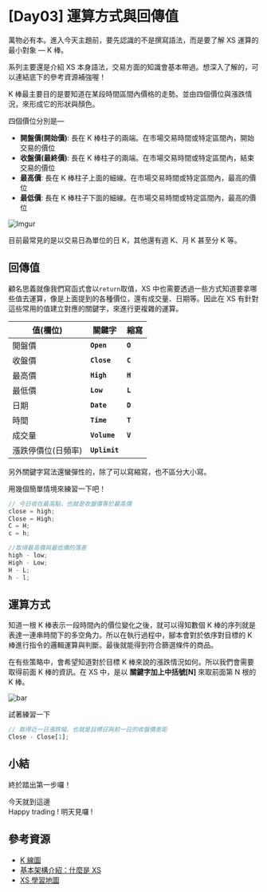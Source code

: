 # [Day03] 運算方式與回傳值

萬物必有本。進入今天主題前，要先認識的不是撰寫語法，而是要了解 XS 運算的最小對象 — K 棒。

系列主要還是介紹 XS 本身語法，交易方面的知識會基本帶過。想深入了解的，可以連結底下的參考資源補強喔！

K 棒最主要目的是要知道在某段時間區間內價格的走勢。並由四個價位與漲跌情況，來形成它的形狀與顏色。

四個價位分別是—

- **開盤價(開始價)**: 長在 K 棒柱子的兩端。在市場交易時間或特定區間內，開始交易的價位
- **收盤價(最終價)**: 長在 K 棒柱子的兩端。在市場交易時間或特定區間內，結束交易的價位
- **最高價**: 長在 K 棒柱子上面的細線。在市場交易時間或特定區間內，最高的價位
- **最低價**: 長在 K 棒柱子下面的細線。在市場交易時間或特定區間內，最高的價位

![Imgur](https://i.imgur.com/YxZ51Qr.png)

目前最常見的是以交易日為單位的日 K，其他還有週 K、月 K 甚至分 K 等。

## 回傳值

顧名思義就像我們寫函式會以`return`取值，XS 中也需要透過一些方式知道要拿哪些值去運算，像是上面提到的各種價位，還有成交量、日期等。因此在 XS 有針對這些常用的值建立對應的關鍵字，來進行更複雜的運算。

| 值(欄位)           | 關鍵字        | 縮寫    |
| ------------------ | ------------- | ------- |
| 開盤價             | **`Open`**    | **`O`** |
| 收盤價             | **`Close`**   | **`C`** |
| 最高價             | **`High`**    | **`H`** |
| 最低價             | **`Low`**     | **`L`** |
| 日期               | **`Date`**    | **`D`** |
| 時間               | **`Time`**    | **`T`** |
| 成交量             | **`Volume`**  | **`V`** |
| 漲跌停價位(日頻率) | **`Uplimit`** |         |

另外關鍵字寫法還蠻彈性的，除了可以寫縮寫，也不區分大小寫。

用幾個簡單情境來練習一下吧！

```javascript
// 今日收在最高點，也就是收盤價等於最高價
close = high;
Close = High;
C = H;
c = h;

//取得最高價與最低價的落差
high - low;
High - Low;
H - L;
h - l;
```

## 運算方式

知道一根 K 棒表示一段時間內的價位變化之後，就可以得知數個 K 棒的序列就是表達一連串時間下的多空角力。所以在執行過程中，腳本會對於依序對目標的 K 棒進行指令的邏輯運算與判斷。最後就能得到符合篩選條件的商品。

在有些策略中，會希望知道對於目標 K 棒來說的漲跌情況如何。所以我們會需要取得前面 K 棒的資訊。在 XS 中，是以 **關鍵字加上中括號[N]** 來取前面第 N 根的 K 棒。

![bar](https://www.xq.com.tw/wp-content/uploads/2016/01/BarSeries.png)

試著練習一下

```javascript
// 取得近一日漲跌幅，也就是目標日與前一日的收盤價差距
Close - Close[1];
```

## 小結

終於踏出第一步囉！

今天就到這邊  
Happy trading ! 明天見囉 !

## 參考資源

- [K 線圖](https://www.moneydj.com/KMDJ/Wiki/WikiViewer.aspx?KeyID=d4cc2cd9-6cec-43b1-ab0d-52d6a920bdf0)
- [基本架構介紹：什麼是 XS](https://www.xq.com.tw/lesson/xsscript/%e5%9f%ba%e6%9c%ac%e6%9e%b6%e6%a7%8b%e4%bb%8b%e7%b4%b9/)
- [XS 學習地圖](https://xstrader.net/xslearnmap/)
